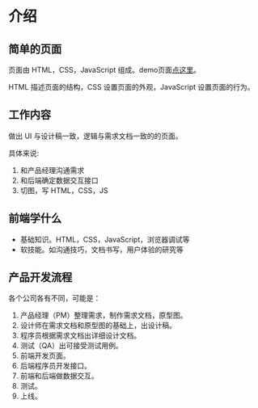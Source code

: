 # 介绍
## 简单的页面
页面由 HTML，CSS，JavaScript 组成。demo页面[点这里](demo/basic/index.html)。

HTML 描述页面的结构，CSS 设置页面的外观，JavaScript 设置页面的行为。

## 工作内容
做出 UI 与设计稿一致，逻辑与需求文档一致的的页面。

具体来说:  

1. 和产品经理沟通需求
1. 和后端确定数据交互接口
1. 切图，写 HTML，CSS，JS


## 前端学什么
* 基础知识。HTML，CSS，JavaScript，浏览器调试等
* 软技能。如沟通技巧，文档书写，用户体验的研究等

## 产品开发流程
各个公司各有不同，可能是：

1. 产品经理（PM）整理需求，制作需求文档，原型图。
1. 设计师在需求文档和原型图的基础上，出设计稿。
1. 程序员根据需求文档出详细设计文档。
1. 测试（QA）出可接受测试用例。
1. 前端开发页面。
1. 后端程序员开发接口。
1. 前端和后端做数据交互。
1. 测试。
1. 上线。

